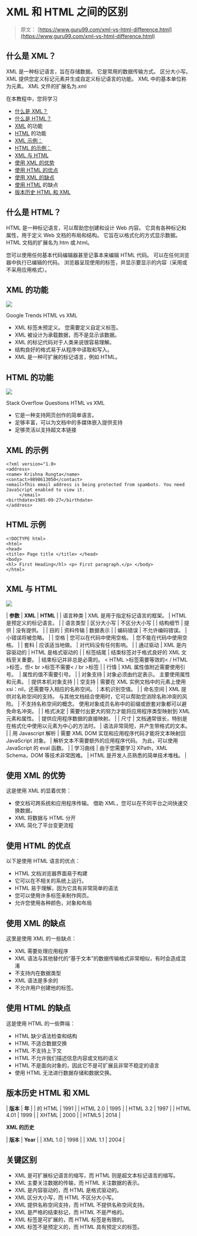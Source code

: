 # XML 和 HTML 之间的区别

> 原文： [https://www.guru99.com/xml-vs-html-difference.html](https://www.guru99.com/xml-vs-html-difference.html)

## 什么是 XML？

XML 是一种标记语言，旨在存储数据。 它是常用的数据传输方式。 区分大小写。 XML 提供您定义标记元素并生成自定义标记语言的功能。 XML 中的基本单位称为元素。 XML 文件的扩展名为.xml

在本教程中，您将学习

*   [什么是 XML？](#1)
*   [什么是 HTML？](#2)
*   [XML](#3) 的功能
*   [HTML](#4) 的功能
*   [XML 示例：](#5)
*   [HTML 的示例：](#6)
*   [XML 与 HTML](#7)
*   [使用 XML 的优势](#8)
*   [使用 HTML 的优点](#9)
*   [使用 XML 的缺点](#10)
*   [使用 HTML](#11) 的缺点
*   [版本历史 HTML 和 XML](#12)

## 什么是 HTML？

HTML 是一种标记语言，可以帮助您创建和设计 Web 内容。 它具有各种标记和属性，用于定义 Web 文档的布局和结构。 它旨在以格式化的方式显示数据。 HTML 文档的扩展名为.htm 或.html。

您可以使用任何基本代码编辑器甚至记事本来编辑 HTML 代码。 可以在任何浏览器中执行已编辑的代码。 浏览器呈现使用的标签，并显示要显示的内容（采用或不采用应用格式）。

## XML 的功能

<figure style="margin-left: auto;margin-right: auto;">

![](img/1a3456a2fc7c54d69532744f259814d1.png)

Google Trends HTML vs XML





*   XML 标签未预定义。 您需要定义自定义标签。
*   XML 被设计为承载数据，而不是显示该数据。
*   XML 的标记代码对于人类来说很容易理解。
*   结构良好的格式易于从程序中读取和写入。
*   XML 是一种可扩展的标记语言，例如 HTML。

## HTML 的功能

<figure style="margin-left: auto;margin-right: auto;">

![](img/00acacc1719147fad0ab831df033569e.png)

Stack Overflow Questions HTML vs XML





*   它是一种支持网页创作的简单语言。
*   足够丰富，可以为文档中的多媒体嵌入提供支持
*   足够灵活以支持超文本链接

## XML 的示例

```
<?xml version="1.0>
<address>
<name> Krishna Rungta</name> 
<contact>9898613050</contact>
<email>This email address is being protected from spambots. You need JavaScript enabled to view it.
	 </email>
<birthdate>1985-09-27</birthdate>
</address>

```

## HTML 示例

```
<!DOCTYPE html>
<html>
<head>
<title> Page title </title> </head>
<body>
<hl> First Heading</hl> <p> First paragraph.</p> </body>
</html>

```

## XML 与 HTML

![](img/90ccf9c6949ca4bbced74801c9f0c37f.png)

| **参数** | **XML** | **HTML** |
| 语言种类 | XML 是用于指定标记语言的框架。 | HTML 是预定义的标记语言。 |
| 语言类型 | 区分大小写 | 不区分大小写 |
| 结构细节 | 提供 | 没有提供。 |
| 目的 | 资料传输 | 数据表示 |
| 编码错误 | 不允许编码错误。 | 小错误将被忽略。 |
| 空格 | 您可以在代码中使用空格。 | 您不能在代码中使用空格。 |
| 套料 | 应该适当地做。 | 对代码没有任何影响。 |
| 通过驱动 | XML 是内容驱动的‭‬‬‬‬‬‬‬‬‬‬‬‬‬‬‬ | HTML 是格式驱动的 |
| 标签结尾 | 结束标签对于格式良好的 XML 文档至关重要。 | 结束标记并非总是必需的。 < HTML >标签需要等效的< / HTML >标签，但< br >标签不需要< / br >标签 |
| 行情 | XML 属性值附近需要使用引号。 ‬‬‬‬‬‬‬‬‬‬‬‬‬‬‬ | 属性‭的值不需要引号。 |
| 对象支持 | 对象必须由约定表示。 主要使用属性和元素。 | 提供本机对象支持 |
| 空支持 | 需要在 XML 实例文档中的元素上使用 xsi：nil，还需要导入相应的名称空间。 | 本机识别空值。 |
| 命名空间 | XML 提供对名称空间的支持。 与其他文档结合使用时，它可以帮助您消除名称冲突的风险。 | 不支持名称空间的概念。 使用对象成员名称中的前缀或嵌套对象都可以避免命名冲突。 |
| 格式决定 | 需要付出更大的努力才能将应用程序类型映射到 XML 元素和属性。 | 提供应用程序数据的直接映射。 |
| 尺寸 | 文档通常很长，特别是在格式化中使用以元素为中心的方法时。 | 语法非常简短，并产生带格式的文本。 |
| 用 Javascript 解析 | 需要 XML DOM 实现和应用程序代码才能将文本映射回 JavaScript 对象。 | 解析文本不需要额外的应用程序代码。 为此，可以使用 JavaScript 的 eval 函数。 |
| 学习曲线 | 由于您需要学习 XPath，XML Schema，DOM 等技术非常困难。 | HTML 是开发人员熟悉的简单技术堆栈。 |

## 使用 XML 的优势

这是使用 XML 的显着优势：

*   使文档可跨系统和应用程序传输。 借助 XML，您可以在不同平台之间快速交换数据。
*   XML 将数据与 HTML 分开
*   XML 简化了平台变更流程

## 使用 HTML 的优点

以下是使用 HTML 语言的优点：

*   HTML 文档浏览器界面易于构建
*   它可以在不相关的系统上运行。
*   HTML 易于理解，因为它具有非常简单的语法
*   您可以使用许多标签来制作网页。
*   允许您使用各种颜色，对象和布局

## 使用 XML 的缺点

这里是使用 XML 的一些缺点：

*   XML 需要处理应用程序
*   XML 语法与其他替代的“基于文本”的数据传输格式非常相似，有时会造成混淆
*   不支持内在数据类型
*   XML 语法是多余的
*   不允许用户创建他的标签。

## 使用 HTML 的缺点

这是使用 HTML 的一些弊端：

*   HTML 缺少语法检查和结构
*   HTML 不适合数据交换
*   HTML 不支持上下文
*   HTML 不允许我们描述信息内容或文档的语义
*   HTML 不是面向对象的，因此它不是可扩展且非常不稳定的语言
*   使用 HTML 无法进行数据存储和数据交换。

## 版本历史 HTML 和 XML

| **版本** | **年** |
| 的 HTML | 1991 |
| HTML 2.0 | 1995 |
| HTML 3.2 | 1997 |
| HTML 4.01 | 1999 |
| XHTML | 2000 |
| HTML5 | 2014 |

**XML 的历史**

| **版本** | **Year** |
| XML 1.0 | 1998 |
| XML 1.1 | 2004 |

## 关键区别

*   XML 是可扩展标记语言的缩写，而 HTML 则是超文本标记语言的缩写。
*   XML 主要关注数据的传输，而 HTML 关注数据的表示。
*   XML 是内容驱动的‭‬‬‬‬‬‬‬‬‬‬‬‬‬‬‬，而 HTML 是格式驱动的‭‬‬‬‬‬‬‬。
*   XML 区分大小写，而 HTML 不区分大小写。
*   XML 提供名称空间支持，而 HTML 不提供名称空间支持。
*   XML 是严格的结束标记，而 HTML 不是严格的。
*   XML 标签是可扩展的，而 HTML 标签是有限的。
*   XML 标签不是预定义的，而 HTML 具有预定义的标签。